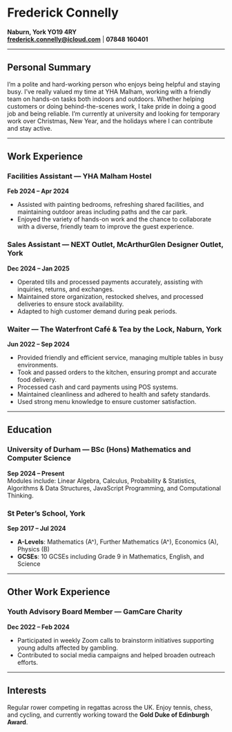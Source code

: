 # Frederick Connelly  
**Naburn, York YO19 4RY**  
**frederick.connelly@icloud.com** | **07848 160401**

---

## Personal Summary  
I’m a polite and hard-working person who enjoys being helpful and staying busy. I’ve really valued my time at YHA Malham, working with a friendly team on hands-on tasks both indoors and outdoors. Whether helping customers or doing behind-the-scenes work, I take pride in doing a good job and being reliable. I’m currently at university and looking for temporary work over Christmas, New Year, and the holidays where I can contribute and stay active.

---

## Work Experience  

### Facilities Assistant — YHA Malham Hostel  
**Feb 2024 – Apr 2024**  
- Assisted with painting bedrooms, refreshing shared facilities, and maintaining outdoor areas including paths and the car park.  
- Enjoyed the variety of hands-on work and the chance to collaborate with a diverse, friendly team to improve the guest experience.

### Sales Assistant — NEXT Outlet, McArthurGlen Designer Outlet, York  
**Dec 2024 – Jan 2025**  
- Operated tills and processed payments accurately, assisting with inquiries, returns, and exchanges.  
- Maintained store organization, restocked shelves, and processed deliveries to ensure stock availability.  
- Adapted to high customer demand during peak periods.

### Waiter — The Waterfront Café & Tea by the Lock, Naburn, York  
**Jun 2022 – Sep 2024**  
- Provided friendly and efficient service, managing multiple tables in busy environments.  
- Took and passed orders to the kitchen, ensuring prompt and accurate food delivery.  
- Processed cash and card payments using POS systems.  
- Maintained cleanliness and adhered to health and safety standards.  
- Used strong menu knowledge to ensure customer satisfaction.

---

## Education  

### University of Durham — BSc (Hons) Mathematics and Computer Science  
**Sep 2024 – Present**  
Modules include: Linear Algebra, Calculus, Probability & Statistics, Algorithms & Data Structures, JavaScript Programming, and Computational Thinking.

### St Peter’s School, York  
**Sep 2017 – Jul 2024**  
- **A-Levels**: Mathematics (A^), Further Mathematics (A^), Economics (A), Physics (B)  
- **GCSEs**: 10 GCSEs including Grade 9 in Mathematics, English, and Science

---

## Other Work Experience  

### Youth Advisory Board Member — GamCare Charity  
**Dec 2022 – Feb 2024**  
- Participated in weekly Zoom calls to brainstorm initiatives supporting young adults affected by gambling.  
- Contributed to social media campaigns and helped broaden outreach efforts.

---

## Interests  
Regular rower competing in regattas across the UK. Enjoy tennis, chess, and cycling, and currently working toward the **Gold Duke of Edinburgh Award**.
